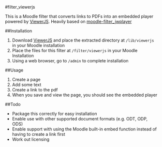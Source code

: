 #filter_viewerjs

This is a Moodle filter that converts links to PDFs into an embedded player powered by [ViewerJS](http://viewerjs.org). Heavily based on [moodle-filter_jwplayer](https://github.com/lucisgit/moodle-filter_jwplayer)

##Installation

1. Download [ViewerJS](https://github.com/kogmbh/ViewerJS/releases) and place the extracted directory at `/lib/viewerjs` in your Moodle installation
2. Place the files for this filter at `/filter/viewerjs` in your Moodle Installation
3. Using a web browser, go to `/admin` to complete installation

##Usage

1. Create a page
2. Add some text
3. Create a link to the pdf
4. When you save and view the page, you should see the embedded player

##Todo

* Package this correctly for easy installation
* Enable use with other supported document formats (e.g. ODT, ODP, ODS)
* Enable support with using the Moodle built-in embed function instead of having to create a link first
* Work out licensing


